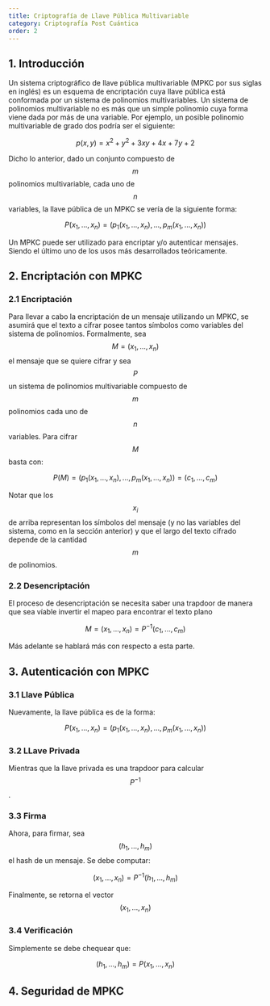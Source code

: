 ```yaml
---
title: Criptografía de Llave Pública Multivariable
category: Criptografía Post Cuántica
order: 2
---
```


## 1. Introducción

Un sistema criptográfico de llave pública multivariable (MPKC por sus 
siglas en inglés) es un esquema de encriptación cuya llave pública está
conformada por un sistema de polinomios multivariables. Un sistema de 
polinomios multivariable no es más que un simple polinomio cuya forma
viene dada por más de una variable. Por ejemplo, un posible polinomio 
multivariable de grado dos podría ser el siguiente:

$$p(x,y) = x^2 + y^2 + 3xy + 4x + 7y + 2$$

Dicho lo anterior, dado un conjunto compuesto de $$m$$ polinomios 
multivariable, cada uno de $$n$$ variables, la llave pública de un MPKC 
se vería de la siguiente forma:

$$P(x_1,...,x_n)=(p_1(x_1,...,x_n),...,p_m(x_1,...,x_n))$$

Un MPKC puede ser utilizado para encriptar y/o autenticar mensajes. 
Siendo el último uno de los usos más desarrollados teóricamente.


## 2. Encriptación con MPKC


### 2.1 Encriptación
Para llevar a cabo la encriptación de un mensaje utilizando un MPKC, se 
asumirá que el texto a cifrar posee tantos símbolos como variables del
sistema de polinomios. Formalmente, sea $$M=(x_1,...,x_n)$$ el mensaje 
que se quiere cifrar y sea $$P$$ un sistema de polinomios multivariable
compuesto de $$m$$ polinomios cada uno de $$n$$ variables. Para cifrar
$$M$$ basta con:

$$P(M) = (p_1(x_1,...,x_n),...,p_m(x_1,...,x_n)) = (c_1,...,c_m)$$

Notar que los $$x_i$$ de arriba representan los símbolos del mensaje 
(y no las variables del sistema, como en la sección anterior) y que el 
largo del texto cifrado depende de la cantidad $$m$$ de polinomios.

### 2.2 Desencriptación
El proceso de desencriptación se necesita saber una trapdoor de manera 
que sea víable invertir el mapeo para encontrar el texto plano

$$M=(x_1,...,x_n) = P^{-1}(c_1,...,c_m)$$

Más adelante se hablará más con respecto a esta parte.


## 3. Autenticación con MPKC

### 3.1 Llave Pública
Nuevamente, la llave pública es de la forma:

$$P(x_1,...,x_n)=(p_1(x_1,...,x_n),...,p_m(x_1,...,x_n))$$

### 3.2 LLave Privada
Mientras que la llave privada es una trapdoor para calcular $$P^{-1}$$.

### 3.3 Firma
Ahora, para firmar, sea $$(h_1,...,h_m)$$ el hash de un mensaje. Se debe
computar:

$$(x_1,...,x_n) = P^{-1}(h_1,...,h_m)$$

Finalmente, se retorna el vector $$(x_1,...,x_n)$$

### 3.4 Verificación
Simplemente se debe chequear que:

$$(h_1,...,h_m) = P(x_1,...,x_n)$$

## 4. Seguridad de MPKC